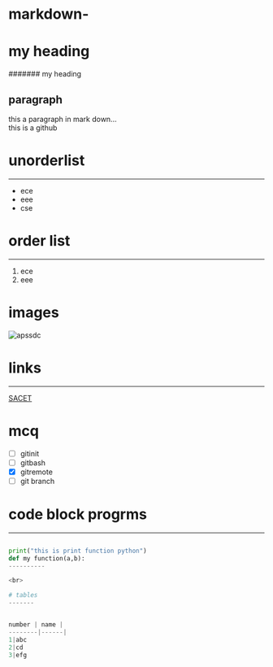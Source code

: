 # markdown-
# my heading
####### my heading



paragraph
-------------
this a paragraph in mark down...<br>this is  a github 
# unorderlist
-----------
- ece
- eee
- cse
# order list
-------------
1. ece
2. eee

# images
![apssdc](https://www.google.com/url?sa=i&url=https%3A%2F%2Fwww.apssdc.in%2F&psig=AOvVaw0SiULixxqji30DC7wmrW__&ust=1613543736103000&source=images&cd=vfe&ved=0CAMQjB1qFwoTCLiV5fvk7e4CFQAAAAAdAAAAABAK)
# links
---------
[SACET](http://www.sacet.ac.in/)
# mcq
- [ ] gitinit
- [ ] gitbash
- [x] gitremote
- [ ] git branch
# code block progrms
---------
`````````python

print("this is print function python")
def my function(a,b):
----------

<br>

# tables
-------


number | name |
--------|------|
1|abc
2|cd
3|efg
